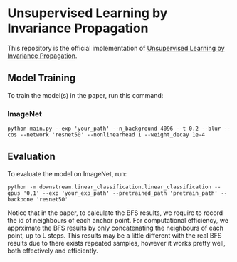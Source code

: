 # Unsupervised Learning by Invariance Propagation

This repository is the official implementation of [Unsupervised Learning by Invariance Propagation](https://arxiv.org/abs/2010.11694). 
<img src="img/graph.png" alt="" align=center />

## Model Training
To train the model(s) in the paper, run this command:

### ImageNet
```train
python main.py --exp 'your_path' --n_background 4096 --t 0.2 --blur --cos --network 'resnet50' --nonlinearhead 1 --weight_decay 1e-4
```

## Evaluation

To evaluate the model on ImageNet, run:

```eval
python -m downstream.linear_classification.linear_classification --gpus '0,1' --exp 'your_exp_path' --pretrained_path 'pretrain_path' --backbone 'resnet50'
```

Notice that in the paper, to calculate the BFS results, we require to record the id of neighbours of each anchor point. For computational efficiency, we apprximate the BFS results by only concatenating the neighbours of each point, up to L steps. This results may be a little different with the real BFS results due to there exists repeated samples, however it works pretty well, both effectively and efficiently.
